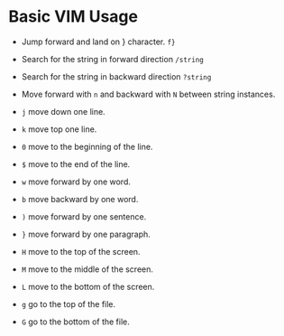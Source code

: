 # Basic VIM Usage

* Jump forward and land on } character.
```f} ```

* Search for the string in forward direction
```/string```

* Search for the string in backward direction
```?string```

* Move forward with ```n``` and backward with ```N``` between string instances.

* ```j``` move down one line.

* ```k``` move top one line.

* ```0``` move to the beginning of the line.

* ```$``` move to the end of the line.

* ```w``` move forward by one word.

* ```b``` move backward by one word.

* ```)``` move forward by one sentence.

* ```}``` move forward by one paragraph.

* ```H``` move to the top of the screen.

* ```M``` move to the middle of the screen.

* ```L``` move to the bottom of the screen.

* ```g``` go to the top of the file.

* ```G``` go to the bottom of the file.
